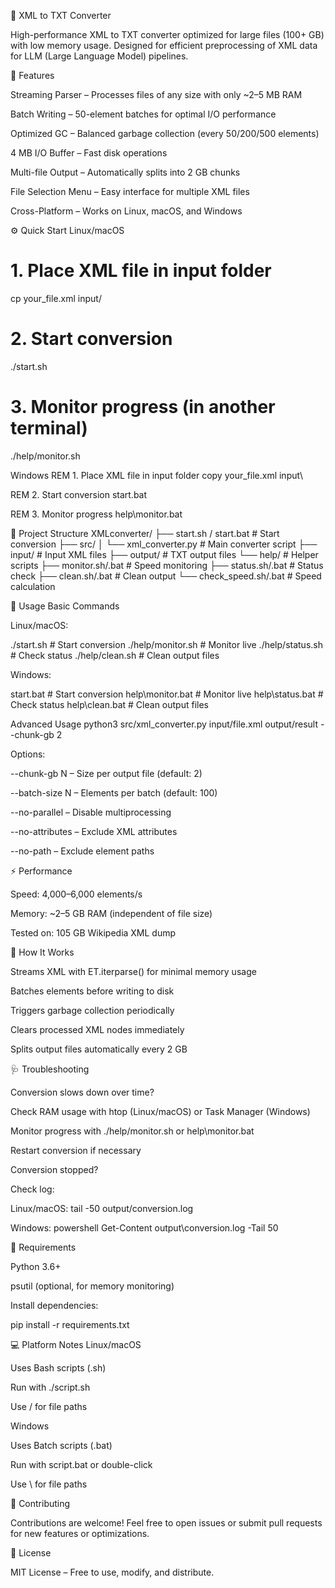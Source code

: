 🧩 XML to TXT Converter

High-performance XML to TXT converter optimized for large files (100+ GB) with low memory usage.
Designed for efficient preprocessing of XML data for LLM (Large Language Model) pipelines.

🚀 Features

Streaming Parser – Processes files of any size with only ~2–5 MB RAM

Batch Writing – 50-element batches for optimal I/O performance

Optimized GC – Balanced garbage collection (every 50/200/500 elements)

4 MB I/O Buffer – Fast disk operations

Multi-file Output – Automatically splits into 2 GB chunks

File Selection Menu – Easy interface for multiple XML files

Cross-Platform – Works on Linux, macOS, and Windows

⚙️ Quick Start
Linux/macOS
# 1. Place XML file in input folder
cp your_file.xml input/

# 2. Start conversion
./start.sh

# 3. Monitor progress (in another terminal)
./help/monitor.sh

Windows
REM 1. Place XML file in input folder
copy your_file.xml input\

REM 2. Start conversion
start.bat

REM 3. Monitor progress
help\monitor.bat

📁 Project Structure
XMLconverter/
├── start.sh / start.bat      # Start conversion
├── src/
│   └── xml_converter.py      # Main converter script
├── input/                    # Input XML files
├── output/                   # TXT output files
└── help/                     # Helper scripts
    ├── monitor.sh/.bat       # Speed monitoring
    ├── status.sh/.bat        # Status check
    ├── clean.sh/.bat         # Clean output
    └── check_speed.sh/.bat   # Speed calculation

🧠 Usage
Basic Commands

Linux/macOS:

./start.sh              # Start conversion
./help/monitor.sh       # Monitor live
./help/status.sh        # Check status
./help/clean.sh         # Clean output files


Windows:

start.bat               # Start conversion
help\monitor.bat        # Monitor live
help\status.bat         # Check status
help\clean.bat          # Clean output files

Advanced Usage
python3 src/xml_converter.py input/file.xml output/result --chunk-gb 2


Options:

--chunk-gb N – Size per output file (default: 2)

--batch-size N – Elements per batch (default: 100)

--no-parallel – Disable multiprocessing

--no-attributes – Exclude XML attributes

--no-path – Exclude element paths

⚡ Performance

Speed: 4,000–6,000 elements/s

Memory: ~2–5 GB RAM (independent of file size)

Tested on: 105 GB Wikipedia XML dump

🧩 How It Works

Streams XML with ET.iterparse() for minimal memory usage

Batches elements before writing to disk

Triggers garbage collection periodically

Clears processed XML nodes immediately

Splits output files automatically every 2 GB

🩺 Troubleshooting

Conversion slows down over time?

Check RAM usage with htop (Linux/macOS) or Task Manager (Windows)

Monitor progress with ./help/monitor.sh or help\monitor.bat

Restart conversion if necessary

Conversion stopped?

Check log:

Linux/macOS: tail -50 output/conversion.log

Windows: powershell Get-Content output\conversion.log -Tail 50

🧰 Requirements

Python 3.6+

psutil (optional, for memory monitoring)

Install dependencies:

pip install -r requirements.txt

💻 Platform Notes
Linux/macOS

Uses Bash scripts (.sh)

Run with ./script.sh

Use / for file paths

Windows

Uses Batch scripts (.bat)

Run with script.bat or double-click

Use \ for file paths

🤝 Contributing

Contributions are welcome!
Feel free to open issues or submit pull requests for new features or optimizations.

📄 License

MIT License – Free to use, modify, and distribute.
